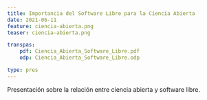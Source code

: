 ```yaml
---
title: Importancia del Software Libre para la Ciencia Abierta
date: 2021-06-11
feature: ciencia-abierta.png
teaser: ciencia-abierta.png

transpas:
    pdf: Ciencia_Abierta_Software_Libre.pdf
    odp: Ciencia_Abierta_Software_Libre.odp

type: pres
---
```


Presentación sobre la relación entre ciencia abierta y software libre.
